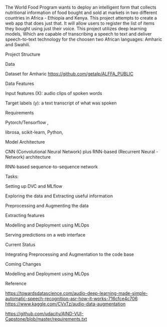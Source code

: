 The World Food Program wants to deploy an intelligent form that collects nutritional information of food bought and sold at markets in two different countries in Africa - Ethiopia and Kenya. This project attempts to create a web app that does just that. It will allow users to register the list of items they bought using just their voice. This project utilizes deep learning models, Which are capable of transcribing a speech to text and deliver speech-to-text technology for the choosen two African languages: Amharic and Swahili.

Project Structure

Data

Dataset for Amharic https://github.com/getalp/ALFFA_PUBLIC

Data Features

Input features (X): audio clips of spoken words

Target labels (y): a text transcript of what was spoken

Requirements

Pytorch/Tensorflow ,

librosa, scikit-learn, Python,

Model Architecture

CNN (Convolutional Neural Network) plus RNN-based (Recurrent Neural - Network) architecture

RNN-based sequence-to-sequence network

Tasks:

 Setting up DVC and MLflow
 
 Exploring the data and Extracting useful information
 
 Preprocessing and Augmenting the data
 
 Extracting features
 
 Modelling and Deployment using MLOps
 
 Serving predictions on a web interface
 
Current Status

Integrating Preprocessing and Augmentation to the code base

Coming Changes

Modelling and Deployment using MLOps

Reference

https://towardsdatascience.com/audio-deep-learning-made-simple-automatic-speech-recognition-asr-how-it-works-716cfce4c706 https://www.kaggle.com/CVxTz/audio-data-augmentation

https://github.com/udacity/AIND-VUI-Capstone/blob/master/requirements.txt
